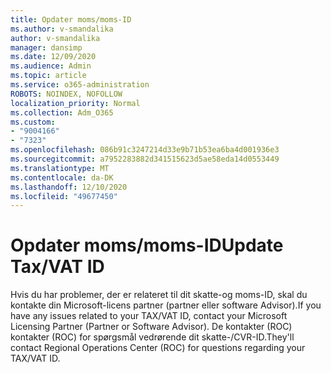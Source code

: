 ```yaml
---
title: Opdater moms/moms-ID
ms.author: v-smandalika
author: v-smandalika
manager: dansimp
ms.date: 12/09/2020
ms.audience: Admin
ms.topic: article
ms.service: o365-administration
ROBOTS: NOINDEX, NOFOLLOW
localization_priority: Normal
ms.collection: Adm_O365
ms.custom:
- "9004166"
- "7323"
ms.openlocfilehash: 086b91c3247214d33e9b71b53ea6ba4d001936e3
ms.sourcegitcommit: a7952283882d341515623d5ae58eda14d0553449
ms.translationtype: MT
ms.contentlocale: da-DK
ms.lasthandoff: 12/10/2020
ms.locfileid: "49677450"
---
```

# <a name="update-taxvat-id"></a><span data-ttu-id="ffca2-102">Opdater moms/moms-ID</span><span class="sxs-lookup"><span data-stu-id="ffca2-102">Update Tax/VAT ID</span></span>

<span data-ttu-id="ffca2-103">Hvis du har problemer, der er relateret til dit skatte-og moms-ID, skal du kontakte din Microsoft-licens partner (partner eller software Advisor).</span><span class="sxs-lookup"><span data-stu-id="ffca2-103">If you have any issues related to your TAX/VAT ID, contact your Microsoft Licensing Partner (Partner or Software Advisor).</span></span> <span data-ttu-id="ffca2-104">De kontakter (ROC) kontakter (ROC) for spørgsmål vedrørende dit skatte-/CVR-ID.</span><span class="sxs-lookup"><span data-stu-id="ffca2-104">They'll contact Regional Operations Center (ROC) for questions regarding your TAX/VAT ID.</span></span> 